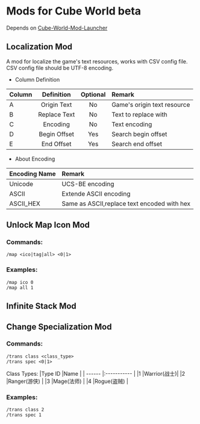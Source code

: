 Mods for Cube World beta
===
Depends on [Cube-World-Mod-Launcher](https://github.com/ChrisMiuchiz/Cube-World-Mod-Launcher)

Localization Mod
---
A mod for localize the game's text resources, works with CSV config file.
CSV config file should be UTF-8 encoding.
* Column Definition

|Column         |Definition     |Optional|Remark                      |
| ------------- |:-------------:|:------:|:-------------------------- |
|A              |Origin Text    |No      |Game's origin text resource |
|B              |Replace Text   |No      |Text to replace with        |
|C              |Encoding       |No      |Text encoding               |
|D              |Begin Offset   |Yes     |Search begin offset         |
|E              |End Offset     |Yes     |Search end offset           |

* About Encoding

|Encoding Name  |Remark                                     |
| ------------- |:----------------------------------------- |
|Unicode        |UCS-BE encoding                            |
|ASCII          |Extende ASCII encoding                     |
|ASCII_HEX      |Same as ASCII,replace text encoded with hex|
  

Unlock Map Icon Mod
---

### Commands:

```
/map <ico|tag|all> <0|1>
```
### Examples:
```
/map ico 0
/map all 1
```

Infinite Stack Mod
---



Change Specialization Mod
---

### Commands:

```
/trans class <class_type>
/trans spec <0|1>
```

Class Types:
|Type ID |Name         |
| ------ |:----------- |
|1       |Warrior(战士)|
|2       |Ranger(游侠) |
|3       |Mage(法师)   |
|4       |Rogue(盗贼)  |

### Examples:
```
/trans class 2
/trans spec 1
```


